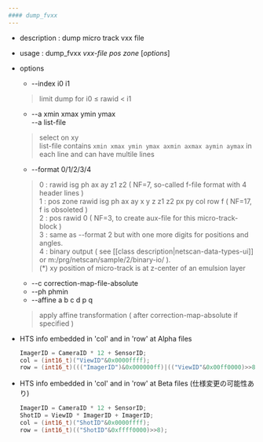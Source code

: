 ```yaml
---
#### dump_fvxx
---
```


+ description : dump micro track vxx file  
+ usage : dump_fvxx *vxx-file* *pos* *zone* [*options*]
+ options
  - --index i0 i1
  > limit dump for i0 &le; rawid < i1  

  - --a xmin xmax ymin ymax  
    --a list-file
  > select on xy  
  > list-file contains ```xmin xmax ymin ymax axmin axmax aymin aymax``` in each line and can have multile lines  

  - --format 0/1/2/3/4
  > 0 : rawid isg ph ax ay z1 z2 ( NF=7, so-called f-file format with 4 header lines )  
  > 1 : pos zone rawid isg ph ax ay x y z z1 z2 px py col row f ( NF=17, f is obsoleted )  
  > 2 : pos rawid 0 ( NF=3, to create aux-file for this micro-track-block )  
  > 3 : same as --format 2 but with one more digits for positions and angles.  
  > 4 : binary output ( see [[class description|netscan-data-types-ui]] or m:/prg/netscan/sample/2/binary-io/ ).  
  > (*) xy position of micro-track is at z-center of an emulsion layer  
  >    
  - --c correction-map-file-absolute
  - --ph phmin
  - --affine a b c d p q
  > apply affine transformation ( after correction-map-absolute if specified )  

+ HTS info embedded in 'col' and in 'row' at Alpha files
  ``` c
  ImagerID = CameraID * 12 + SensorID;
  col = (int16_t)("ViewID"&0x0000ffff);
  row = (int16_t)((("ImagerID")&0x000000ff)|(("ViewID"&0x00ff0000)>>8));
  ```
+ HTS info embedded in 'col' and in 'row' at Beta files (仕様変更の可能性あり)
  ``` c
  ImagerID = CameraID * 12 + SensorID;
  ShotID = ViewID * ImagerID + ImagerID;
  col = (int16_t)("ShotID"&0x0000ffff);
  row = (int16_t)(("ShotID"&0xffff0000)>>8);
  ```
